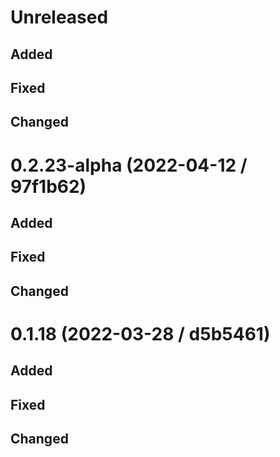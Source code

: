 # Unreleased

## Added

## Fixed

## Changed

# 0.2.23-alpha (2022-04-12 / 97f1b62)

## Added

## Fixed

## Changed

# 0.1.18 (2022-03-28 / d5b5461)

## Added

## Fixed

## Changed